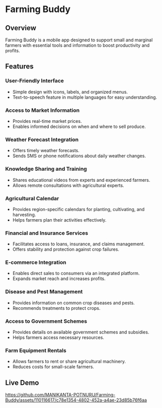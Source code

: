 # Farming Buddy

## Overview

Farming Buddy is a mobile app designed to support small and marginal farmers with essential tools and information to boost productivity and profits.

## Features

### User-Friendly Interface
- Simple design with icons, labels, and organized menus.
- Text-to-speech feature in multiple languages for easy understanding.

### Access to Market Information
- Provides real-time market prices.
- Enables informed decisions on when and where to sell produce.

### Weather Forecast Integration
- Offers timely weather forecasts.
- Sends SMS or phone notifications about daily weather changes.

### Knowledge Sharing and Training
- Shares educational videos from experts and experienced farmers.
- Allows remote consultations with agricultural experts.

### Agricultural Calendar
- Provides region-specific calendars for planting, cultivating, and harvesting.
- Helps farmers plan their activities effectively.

### Financial and Insurance Services
- Facilitates access to loans, insurance, and claims management.
- Offers stability and protection against crop failures.

### E-commerce Integration
- Enables direct sales to consumers via an integrated platform.
- Expands market reach and increases profits.

### Disease and Pest Management
- Provides information on common crop diseases and pests.
- Recommends treatments to protect crops.

### Access to Government Schemes
- Provides details on available government schemes and subsidies.
- Helps farmers access necessary resources.

### Farm Equipment Rentals
- Allows farmers to rent or share agricultural machinery.
- Reduces costs for small-scale farmers.

## Live Demo

https://github.com/MANIKANTA-POTNURU/Farming-Buddy/assets/110116617/c78e1354-4802-452a-a4ae-23d85b76f6aa
